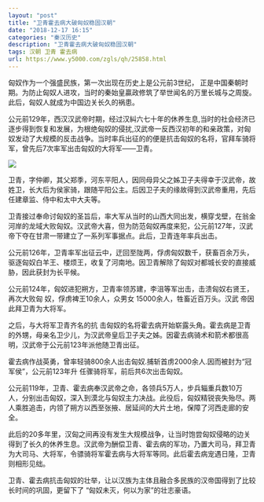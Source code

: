 ```yaml
---
layout: "post"
title: "卫青霍去病大破匈奴稳固汉朝"
date: "2018-12-17 16:15"
categories: "秦汉历史"
description: "卫青霍去病大破匈奴稳固汉朝"
tags: 汉朝 卫青 霍去病
url: https://www.y5000.com/zgls/qh/25858.html
---
```






匈奴作为一个强盛民族，第一次出现在历史上是公元前3世纪，
正是中国秦朝时期。为防止匈奴人进攻，当时的秦始皇贏政修筑了举世闻名的万里长城与之周旋。此后，匈奴人就成为中国边关长久的祸患。

公元前129年，西汉汉武帝时期，经过汉糾六七十年的休养生息,当时的社会经济已逐步得到恢复和发展，为根绝匈奴的侵扰,汉武帝一反西汉初年的和亲政策，对匈奴发动了大规模的反击战争。当时率兵出征的的便是抗击匈奴的名将，官拜车骑将军，曾先后7次率军出击匈奴的大将军——卫青。

![](https://img.y5000.com/uploads/allimg/170930/8-1F930154I5254.jpg)

卫青，字仲卿，其父郑季，河东平阳人，因同母异父之姊卫子夫得幸于汉武帝，故姓卫，长大后为侯家骑，跟随平阳公主。后因卫子夫的缘故得到汉武帝重用，先后任建章监、侍中和太中大夫等。

卫青接过奉命讨匈奴的圣旨后，率大军从当时的山西大同出发，横穿戈壁，在翁金河岸的龙域大败匈奴。汉武帝大喜，但为防范匈奴再度来犯，公元前127年，汉武帝下夺在甘肃一带建立了一系列军事据点。此后，卫青连年率兵出击。

公元前126年，卫青率军出征云中，迂回至陇两，俘虏匈奴数千，获畜百余万头，驱逐匈奴白羊王、楼烦王，收复了河南地。因卫青解除了匈奴对都城长安的直接威胁，因此获封为长平候。

公元前124年，匈奴进犯朔方，卫青率领苏建，李沮等军出击，击溃匈奴右贤王，再次大败匈 奴，俘虏裨王10余人，众男女 15000余人，牲畜近百万头。汉武
帝因此拜卫青为大将军。

之后，与大将军卫青齐名的抗
击匈奴的名将霍去病开始崭露头角。霍去病是卫青的外甥，母亲名卫少儿，为汉武帝皇后卫子夫之姊。因霍去病骑术和箭术都很高明，汉武帝于公元前123年派他随卫青出征。

霍去病作战英勇，曾率轻骑800余人出击匈奴.捕斩首虏2000余人.因而被封为“冠军侯”，公元前123年升 任骤骑将军，前后共6次出击匈奴。

公元前119年，卫青、霍去病奉汉武帝之命，各领兵5万人，步兵辎重兵数10万人，分别出击匈奴，深入到漠北与匈奴主力决战。此役后，匈奴精锐丧失殆尽。两人乘胜追击，内领了朔方以西至张掖、居延间的大片土地，保障了河西走廊的安全。

此后的20多年里，汉匈之间再没有发生大规模战争，让当时饱尝匈奴侵略的边关得到了长久的休养生息。汉武帝为酬偿卫青、霍去病的军功，乃置大司马，拜卫青为大司马、大将军，令骠骑将军霍去病与大将军等同。此后霍去病宠遇日隆，卫青则相形见绌。

卫青、霍去病抗击匈奴的壮举，让以汉族为主体且融合多民族的汉帝国得到了比较长时间的巩固，更留下了 “匈奴未灭，何以为家”的壮志豪语。
